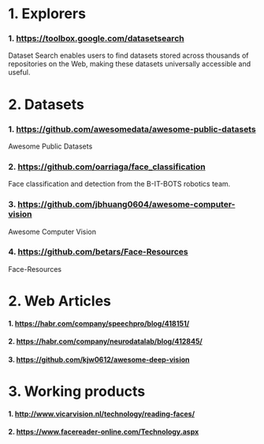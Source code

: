 # 1. Explorers

### 1. https://toolbox.google.com/datasetsearch

Dataset Search enables users to find datasets stored across thousands of repositories on the Web, making these datasets universally accessible and useful.

# 2. Datasets

### 1. https://github.com/awesomedata/awesome-public-datasets

Awesome Public Datasets

### 2. https://github.com/oarriaga/face_classification

Face classification and detection from the B-IT-BOTS robotics team.

### 3. https://github.com/jbhuang0604/awesome-computer-vision

Awesome Computer Vision

### 4. https://github.com/betars/Face-Resources

Face-Resources

# 2. Web Articles

#### 1. https://habr.com/company/speechpro/blog/418151/

#### 2. https://habr.com/company/neurodatalab/blog/412845/

#### 3. https://github.com/kjw0612/awesome-deep-vision


# 3. Working products 

#### 1. http://www.vicarvision.nl/technology/reading-faces/

#### 2. https://www.facereader-online.com/Technology.aspx
